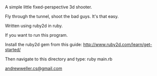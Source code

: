 A simple little fixed-perspective 3d shooter.

Fly through the tunnel, shoot the bad guys. It's that easy.

Written using ruby2d in ruby.

If you want to run this program.

Install the ruby2d gem from this guide:
  http://www.ruby2d.com/learn/get-started/
  
Then navigate to this directory and type:
  ruby main.rb

andrewweller.cs@gmail.com
